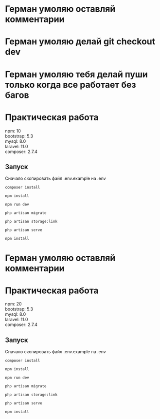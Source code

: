 # Герман умоляю оставляй комментарии
# Герман умоляю делай git checkout dev
# Герман умоляю тебя делай пуши только когда все работает без багов
# Практическая работа  

npm: 10  
bootstrap: 5.3  
mysql: 8.0  
laravel: 11.0  
composer: 2.7.4  

## Запуск
Сначало скопировать файл .env.example на .env
```
composer install
```
```
npm install
```
```
npm run dev
```
```
php artisan migrate
```
```
php artisan storage:link
```
```
php artisan serve
```
```
npm install
```
# Герман умоляю оставляй комментарии
# Практическая работа  

npm: 20  
bootstrap: 5.3  
mysql: 8.0  
laravel: 11.0  
composer: 2.7.4  

## Запуск
Сначало скопировать файл .env.example на .env
```
composer install
```
```
npm install
```
```
npm run dev
```
```
php artisan migrate
```
```
php artisan storage:link
```
```
php artisan serve
```
```
npm install
```
